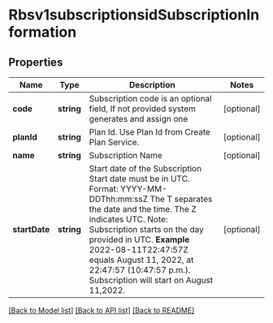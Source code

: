 # Rbsv1subscriptionsidSubscriptionInformation

## Properties
Name | Type | Description | Notes
------------ | ------------- | ------------- | -------------
**code** | **string** | Subscription code is an optional field, If not provided system generates and assign one | [optional] 
**planId** | **string** | Plan Id. Use Plan Id from Create Plan Service. | [optional] 
**name** | **string** | Subscription Name | [optional] 
**startDate** | **string** | Start date of the Subscription  Start date must be in UTC. Format: YYYY-MM-DDThh:mm:ssZ The T separates the date and the time. The Z indicates UTC.  Note: Subscription starts on the day provided in UTC.  **Example** 2022-08-11T22:47:57Z equals August 11, 2022, at 22:47:57 (10:47:57 p.m.). Subscription will start on August 11,2022. | [optional] 

[[Back to Model list]](../README.md#documentation-for-models) [[Back to API list]](../README.md#documentation-for-api-endpoints) [[Back to README]](../README.md)


